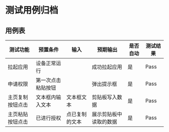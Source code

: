 # 测试用例归档

## 用例表

|测试功能|预置条件|输入|预期输出|是否自动|测试结果|
|--------------------------------|--------------------------------|--------------------------------|--------------------------------|--------------------------------|--------------------------------|
|拉起应用|	设备正常运行|		|成功拉起应用|是|Pass|
|申请权限|	第一次点击粘贴按钮|		|弹出提示框|是|Pass|
|主页复制按钮点击|	文本框内输入文本|	文本框文本|	剪贴板写入数据|是|Pass|
|主页粘贴按钮点击|	已进行授权|   点已复制的文本|  展示剪贴板中读取的数据|是|Pass|